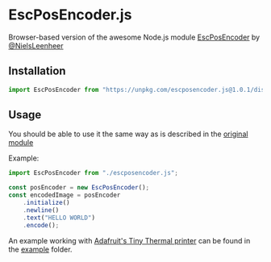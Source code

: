 # EscPosEncoder.js

Browser-based version of the awesome Node.js module [EscPosEncoder](https://github.com/NielsLeenheer/EscPosEncoder) by [@NielsLeenheer](https://github.com/NielsLeenheer)

## Installation

```js
import EscPosEncoder from "https://unpkg.com/escposencoder.js@1.0.1/dist/module.js";
```

## Usage

You should be able to use it the same way as is described in the [original module](https://github.com/NielsLeenheer/EscPosEncoder)

Example:

```js
import EscPosEncoder from "./escposencoder.js";

const posEncoder = new EscPosEncoder();
const encodedImage = posEncoder
    .initialize()
    .newline()
    .text("HELLO WORLD")
    .encode();
```

An example working with [Adafruit's Tiny Thermal printer](https://www.adafruit.com/product/2751#:~:text=Tiny%20Thermal%20Receipt%20Printer%20%2D%20TTL,fun%20DIY%20electronics%20and%20kits) can be found in the [example](./example) folder.

